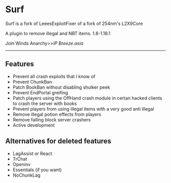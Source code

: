 # Surf
Surf is a fork of LeeesExploitFixer of a fork of 254nm's L2X9Core

A plugin to remove illegal and NBT items. 1.8-1.18.1

Join Winds Anarchy>>*IP Breeze.asia*
___

## Features

* Prevent all crash exploits that I know of
* Prevent ChunkBan
* Patch BookBan without disabling shulker peek
* Prevent EndPortal greifing
* Patch players using the OffHand crash module in certan hacked clients to crash the server with books
* Prevent players from using illegal items with a very good anti illegal
* Remove illegal potion effects from players
* Remove falling block server crashers
* Active development
## Alternatives for deleted features
* LagAssist or React
* TrChat
* Openinv
* Essentials (if you want)
* NoChunkLag
